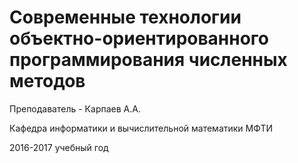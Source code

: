 # Современные технологии объектно-ориентированного программирования численных методов

Преподаватель - Карпаев А.А.

Кафедра информатики и вычислительной математики МФТИ

2016-2017 учебный год
